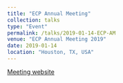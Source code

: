 ```yaml
---
title: "ECP Annual Meeting"
collection: talks
type: "Event"
permalink: /talks/2019-01-14-ECP-AM
venue: "ECP Annual Meeting 2019"
date: 2019-01-14
location: "Houston, TX, USA"
---
```


[Meeting website](http://www.ecpannualmeeting.com/index.html)
